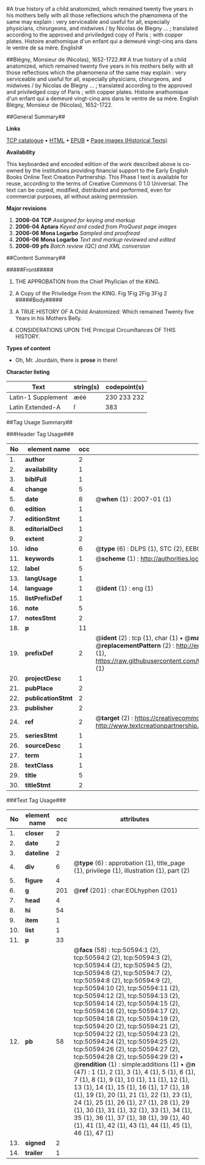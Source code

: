 #A true history of a child anatomized, which remained twenty five years in his mothers belly with all those reflections which the phænomena of the same may explain : very serviceable and useful for all, especially physicians, chirurgeons, and midwives / by Nicolas de Blegny ... ; translated according to the approved and priviledged copy of Paris ; with copper plates. Histoire anathomique d'un enfant qui a demeuré vingt-cinq ans dans le ventre de sa mère. English#

##Blégny, Monsieur de (Nicolas), 1652-1722.##
A true history of a child anatomized, which remained twenty five years in his mothers belly with all those reflections which the phænomena of the same may explain : very serviceable and useful for all, especially physicians, chirurgeons, and midwives / by Nicolas de Blegny ... ; translated according to the approved and priviledged copy of Paris ; with copper plates.
Histoire anathomique d'un enfant qui a demeuré vingt-cinq ans dans le ventre de sa mère. English
Blégny, Monsieur de (Nicolas), 1652-1722.

##General Summary##

**Links**

[TCP catalogue](http://www.ota.ox.ac.uk/tcp/)  • 
[HTML](http://tei.it.ox.ac.uk/tcp/Texts-HTML/free/A28/A28376.html)  • 
[EPUB](http://tei.it.ox.ac.uk/tcp/Texts-EPUB/free/A28/A28376.epub) • 
[Page images (Historical Texts)](https://data.historicaltexts.jisc.ac.uk/view?pubId=eebo-11902464e&pageId=eebo-11902464e-50594-1)

**Availability**

This keyboarded and encoded edition of the
	       work described above is co-owned by the institutions
	       providing financial support to the Early English Books
	       Online Text Creation Partnership. This Phase I text is
	       available for reuse, according to the terms of Creative
	       Commons 0 1.0 Universal. The text can be copied,
	       modified, distributed and performed, even for
	       commercial purposes, all without asking permission.

**Major revisions**

1. __2006-04__ __TCP__ *Assigned for keying and markup*
1. __2006-04__ __Aptara__ *Keyed and coded from ProQuest page images*
1. __2006-06__ __Mona Logarbo__ *Sampled and proofread*
1. __2006-06__ __Mona Logarbo__ *Text and markup reviewed and edited*
1. __2006-09__ __pfs__ *Batch review (QC) and XML conversion*

##Content Summary##

#####Front#####

1. THE APPROBATION
from the Chief Phyſician
of the KING.

1. A Copy of the
Priviledge
From the
KING.
Fig 1Fig 2Fig 3Fig 2
#####Body#####

1. A TRUE
HISTORY
OF
A Child Anatomized:
Which remained Twenty five
Years in his Mothers Belly.

1. CONSIDERATIONS
UPON THE
Principal Circumſtances
OF THIS
HISTORY.

**Types of content**

  * Oh, Mr. Jourdain, there is **prose** in there!

**Character listing**


|Text|string(s)|codepoint(s)|
|---|---|---|
|Latin-1 Supplement|æéè|230 233 232|
|Latin Extended-A|ſ|383|

##Tag Usage Summary##

###Header Tag Usage###

|No|element name|occ|attributes|
|---|---|---|---|
|1.|__author__|2||
|2.|__availability__|1||
|3.|__biblFull__|1||
|4.|__change__|5||
|5.|__date__|8| @__when__ (1) : 2007-01 (1)|
|6.|__edition__|1||
|7.|__editionStmt__|1||
|8.|__editorialDecl__|1||
|9.|__extent__|2||
|10.|__idno__|6| @__type__ (6) : DLPS (1), STC (2), EEBO-CITATION (1), OCLC (1), VID (1)|
|11.|__keywords__|1| @__scheme__ (1) : http://authorities.loc.gov/ (1)|
|12.|__label__|5||
|13.|__langUsage__|1||
|14.|__language__|1| @__ident__ (1) : eng (1)|
|15.|__listPrefixDef__|1||
|16.|__note__|5||
|17.|__notesStmt__|2||
|18.|__p__|11||
|19.|__prefixDef__|2| @__ident__ (2) : tcp (1), char (1)  •  @__matchPattern__ (2) : ([0-9\-]+):([0-9IVX]+) (1), (.+) (1)  •  @__replacementPattern__ (2) : http://eebo.chadwyck.com/downloadtiff?vid=$1&page=$2 (1), https://raw.githubusercontent.com/textcreationpartnership/Texts/master/tcpchars.xml#$1 (1)|
|20.|__projectDesc__|1||
|21.|__pubPlace__|2||
|22.|__publicationStmt__|2||
|23.|__publisher__|2||
|24.|__ref__|2| @__target__ (2) : https://creativecommons.org/publicdomain/zero/1.0/ (1), http://www.textcreationpartnership.org/docs/. (1)|
|25.|__seriesStmt__|1||
|26.|__sourceDesc__|1||
|27.|__term__|1||
|28.|__textClass__|1||
|29.|__title__|5||
|30.|__titleStmt__|2||


###Text Tag Usage###

|No|element name|occ|attributes|
|---|---|---|---|
|1.|__closer__|2||
|2.|__date__|2||
|3.|__dateline__|2||
|4.|__div__|6| @__type__ (6) : approbation (1), title_page (1), privilege (1), illustration (1), part (2)|
|5.|__figure__|4||
|6.|__g__|201| @__ref__ (201) : char:EOLhyphen (201)|
|7.|__head__|4||
|8.|__hi__|54||
|9.|__item__|1||
|10.|__list__|1||
|11.|__p__|33||
|12.|__pb__|58| @__facs__ (58) : tcp:50594:1 (2), tcp:50594:2 (2), tcp:50594:3 (2), tcp:50594:4 (2), tcp:50594:5 (2), tcp:50594:6 (2), tcp:50594:7 (2), tcp:50594:8 (2), tcp:50594:9 (2), tcp:50594:10 (2), tcp:50594:11 (2), tcp:50594:12 (2), tcp:50594:13 (2), tcp:50594:14 (2), tcp:50594:15 (2), tcp:50594:16 (2), tcp:50594:17 (2), tcp:50594:18 (2), tcp:50594:19 (2), tcp:50594:20 (2), tcp:50594:21 (2), tcp:50594:22 (2), tcp:50594:23 (2), tcp:50594:24 (2), tcp:50594:25 (2), tcp:50594:26 (2), tcp:50594:27 (2), tcp:50594:28 (2), tcp:50594:29 (2)  •  @__rendition__ (1) : simple:additions (1)  •  @__n__ (47) : 1 (1), 2 (1), 3 (1), 4 (1), 5 (1), 6 (1), 7 (1), 8 (1), 9 (1), 10 (1), 11 (1), 12 (1), 13 (1), 14 (1), 15 (1), 16 (1), 17 (1), 18 (1), 19 (1), 20 (1), 21 (1), 22 (1), 23 (1), 24 (1), 25 (1), 26 (1), 27 (1), 28 (1), 29 (1), 30 (1), 31 (1), 32 (1), 33 (1), 34 (1), 35 (1), 36 (1), 37 (1), 38 (1), 39 (1), 40 (1), 41 (1), 42 (1), 43 (1), 44 (1), 45 (1), 46 (1), 47 (1)|
|13.|__signed__|2||
|14.|__trailer__|1||
